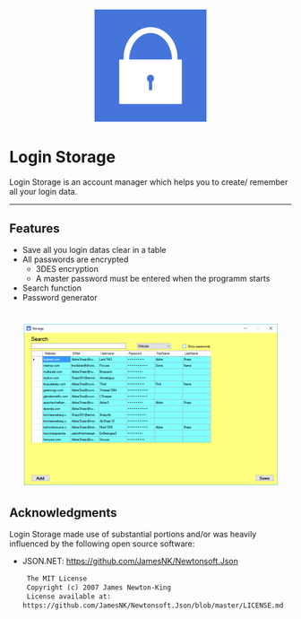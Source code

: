 <h1 align="center">
    <img src="https://raw.githubusercontent.com/marcelkanzler/LoginStorage/master/Login%20storage/Resources/Icons/Lock.png" alt="LoginStorage Logo" height="200" width="200" />
</h1>

**Login Storage**
===================

Login Storage is an account manager which helps you to create/ remember all your login data.

----------


Features
-------------

 - Save all you login datas clear in a table
 - All passwords are encrypted
	 - 3DES encryption
	 - A master password must be entered when the programm starts
 - Search function
 - Password generator
<h1 align="center">
    <img src="https://raw.githubusercontent.com/marcelkanzler/LoginStorage/master/Screenshot.png" alt="LoginStorage Logo" height="287" width="453" />
</h1>

 
Acknowledgments
---

Login Storage made use of substantial portions and/or was heavily influenced by the following open source software:

 - JSON.NET: https://github.com/JamesNK/Newtonsoft.Json

        The MIT License
        Copyright (c) 2007 James Newton-King
        License available at: https://github.com/JamesNK/Newtonsoft.Json/blob/master/LICENSE.md